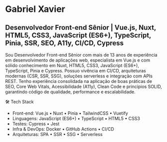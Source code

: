 # Gabriel Xavier
## Desenvolvedor Front-end Sênior | Vue.js, Nuxt, HTML5, CSS3, JavaScript (ES6+), TypeScript, Pinia, SSR, SEO, A11y, CI/CD, Cypress

Sou Desenvolvedor Front-end Sênior com mais de 13 anos de experiência em desenvolvimento de aplicações web, especialista em Vue.js e com sólido conhecimento em Nuxt, HTML5, CSS3, JavaScript (ES6+), TypeScript, Pinia e Cypress. Possuo vivência em CI/CD, arquiteturas modernas (CSR, SSR, SSG), soluções serverless e integração com APIs REST. Tenho experiência consolidada na aplicação de boas práticas de SEO, Core Web Vitals, Acessibilidade (A11y), Clean Code e princípios SOLID, garantindo código de qualidade, performance e escalabilidade.

🛠️ Tech Stack
- Front-end: Vue.js • Nuxt • Pinia • TailwindCSS • Vuetify
- Linguagens: JavaScript (ES6+) • TypeScript • HTML5 • CSS3
- Testes: Cypress • Jest
- Infra & DevOps: Docker • GitHub Actions • CI/CD
- Arquiteturas: SPA • SSR • SSG • Serverless

<!--
**gabrielxavier/gabrielxavier** is a ✨ _special_ ✨ repository because its `README.md` (this file) appears on your GitHub profile.

Here are some ideas to get you started:

- 🔭 I’m currently working on ...
- 🌱 I’m currently learning ...
- 👯 I’m looking to collaborate on ...
- 🤔 I’m looking for help with ...
- 💬 Ask me about ...
- 📫 How to reach me: ...
- 😄 Pronouns: ...
- ⚡ Fun fact: ...
-->
